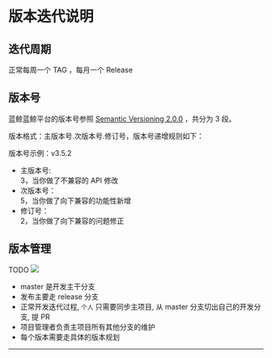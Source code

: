 # 版本迭代说明

## 迭代周期

正常每周一个 TAG ，每月一个 Release

## 版本号

蓝鲸蓝鲸平台的版本号参照 [Semantic Versioning 2.0.0](https://semver.org/lang/zh-CN/) ，共分为 3 段。

版本格式：主版本号.次版本号.修订号，版本号递增规则如下：

版本号示例：v3.5.2

* 主版本号:  
    3，当你做了不兼容的 API 修改
* 次版本号：  
    5，当你做了向下兼容的功能性新增
* 修订号：  
    2，当你做了向下兼容的问题修正




## 版本管理

TODO
![](../resource/img/wiki/bk-monitor-gitflow.jpg)

- master 是开发主干分支
- 发布主要走 release 分支
- 正常开发迭代过程, `个人` 只需要同步主项目, 从 master 分支切出自己的开发分支, 提 PR
- 项目管理者负责主项目所有其他分支的维护
- 每个版本需要走具体的版本规划


------------------